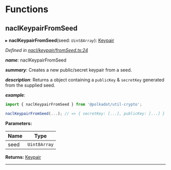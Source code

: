 

# Functions

<a id="naclkeypairfromseed"></a>

##  naclKeypairFromSeed

▸ **naclKeypairFromSeed**(seed: *`Uint8Array`*): [Keypair](_types_.md#keypair)

*Defined in [nacl/keypair/fromSeed.ts:24](https://github.com/polkadot-js/common/blob/3d2a5d9/packages/util-crypto/src/nacl/keypair/fromSeed.ts#L24)*

*__name__*: naclKeypairFromSeed

*__summary__*: Creates a new public/secret keypair from a seed.

*__description__*: Returns a object containing a `publicKey` & `secretKey` generated from the supplied seed.

*__example__*:   

```javascript
import { naclKeypairFromSeed } from '@polkadot/util-crypto';

naclKeypairFromSeed(...); // => { secretKey: [...], publicKey: [...] }
```

**Parameters:**

| Name | Type |
| ------ | ------ |
| seed | `Uint8Array` |

**Returns:** [Keypair](_types_.md#keypair)

___

